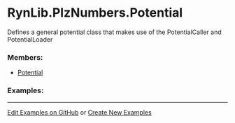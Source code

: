 # <a id="RynLib.PlzNumbers.Potential">RynLib.PlzNumbers.Potential</a>
    
Defines a general potential class that makes use of the PotentialCaller and PotentialLoader

### Members:

  - [Potential](Potential/Potential.md)

### Examples:



___

[Edit Examples on GitHub](https://github.com/McCoyGroup/References/edit/gh-pages/Documentation/examples/RynLib/PlzNumbers/Potential.md) or 
[Create New Examples](https://github.com/McCoyGroup/References/new/gh-pages/?filename=Documentation/examples/RynLib/PlzNumbers/Potential.md)